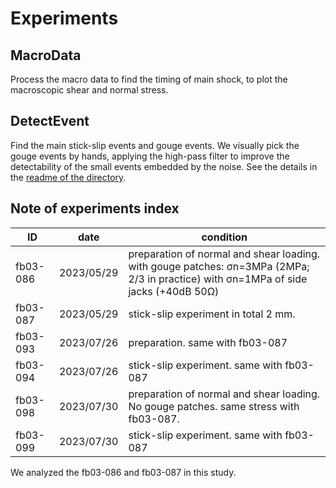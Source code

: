 # Experiments

## MacroData
Process the macro data to find the timing of main shock, to plot the macroscopic shear and normal stress.

## DetectEvent
Find the main stick-slip events and gouge events. We visually pick the gouge events by hands, applying the high-pass filter to improve the detectability of the small events embedded by the noise. See the details in the [readme of the directory](DetectEvent).


## Note of experiments index

| ID | date | condition | 
| --- | --- | --- | 
| fb03-086 | 2023/05/29 | preparation of normal and shear loading.  with gouge patches: σn=3MPa (2MPa; 2/3 in practice) with σn=1MPa of side jacks (+40dB 50Ω)| 
| fb03-087 | 2023/05/29  | stick-slip experiment in total 2 mm. | 
| fb03-093 | 2023/07/26  | preparation. same with fb03-087 | 
| fb03-094 | 2023/07/26  | stick-slip experiment. same with fb03-087 | 
| fb03-098 | 2023/07/30  | preparation of normal and shear loading. No gouge patches. same stress with fb03-087. | 
| fb03-099 |  2023/07/30 | stick-slip experiment. same with fb03-087 | 

We analyzed the fb03-086 and fb03-087 in this study. 
